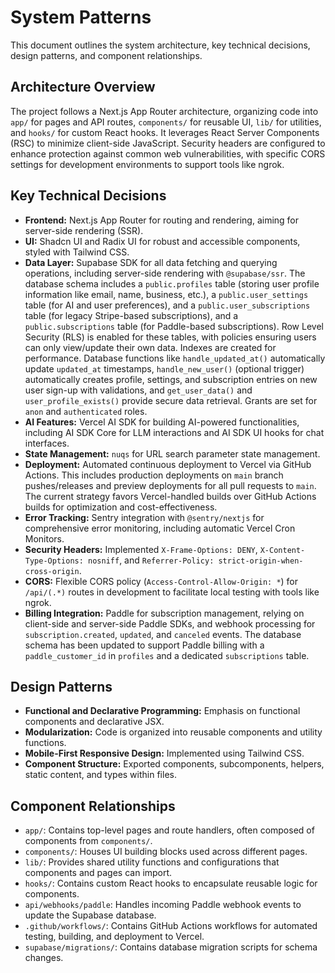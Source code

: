 # System Patterns

This document outlines the system architecture, key technical decisions, design patterns, and component relationships.

## Architecture Overview

The project follows a Next.js App Router architecture, organizing code into `app/` for pages and API routes, `components/` for reusable UI, `lib/` for utilities, and `hooks/` for custom React hooks. It leverages React Server Components (RSC) to minimize client-side JavaScript. Security headers are configured to enhance protection against common web vulnerabilities, with specific CORS settings for development environments to support tools like ngrok.

## Key Technical Decisions

-   **Frontend:** Next.js App Router for routing and rendering, aiming for server-side rendering (SSR).
-   **UI:** Shadcn UI and Radix UI for robust and accessible components, styled with Tailwind CSS.
-   **Data Layer:** Supabase SDK for all data fetching and querying operations, including server-side rendering with `@supabase/ssr`. The database schema includes a `public.profiles` table (storing user profile information like email, name, business, etc.), a `public.user_settings` table (for AI and user preferences), and a `public.user_subscriptions` table (for legacy Stripe-based subscriptions), and a `public.subscriptions` table (for Paddle-based subscriptions). Row Level Security (RLS) is enabled for these tables, with policies ensuring users can only view/update their own data. Indexes are created for performance. Database functions like `handle_updated_at()` automatically update `updated_at` timestamps, `handle_new_user()` (optional trigger) automatically creates profile, settings, and subscription entries on new user sign-up with validations, and `get_user_data()` and `user_profile_exists()` provide secure data retrieval. Grants are set for `anon` and `authenticated` roles.
-   **AI Features:** Vercel AI SDK for building AI-powered functionalities, including AI SDK Core for LLM interactions and AI SDK UI hooks for chat interfaces.
-   **State Management:** `nuqs` for URL search parameter state management.
-   **Deployment:** Automated continuous deployment to Vercel via GitHub Actions. This includes production deployments on `main` branch pushes/releases and preview deployments for all pull requests to `main`. The current strategy favors Vercel-handled builds over GitHub Actions builds for optimization and cost-effectiveness.
-   **Error Tracking:** Sentry integration with `@sentry/nextjs` for comprehensive error monitoring, including automatic Vercel Cron Monitors.
-   **Security Headers:** Implemented `X-Frame-Options: DENY`, `X-Content-Type-Options: nosniff`, and `Referrer-Policy: strict-origin-when-cross-origin`.
-   **CORS:** Flexible CORS policy (`Access-Control-Allow-Origin: *`) for `/api/(.*)` routes in development to facilitate local testing with tools like ngrok.
-   **Billing Integration:** Paddle for subscription management, relying on client-side and server-side Paddle SDKs, and webhook processing for `subscription.created`, `updated`, and `canceled` events. The database schema has been updated to support Paddle billing with a `paddle_customer_id` in `profiles` and a dedicated `subscriptions` table.

## Design Patterns

-   **Functional and Declarative Programming:** Emphasis on functional components and declarative JSX.
-   **Modularization:** Code is organized into reusable components and utility functions.
-   **Mobile-First Responsive Design:** Implemented using Tailwind CSS.
-   **Component Structure:** Exported components, subcomponents, helpers, static content, and types within files.

## Component Relationships

-   `app/`: Contains top-level pages and route handlers, often composed of components from `components/`.
-   `components/`: Houses UI building blocks used across different pages.
-   `lib/`: Provides shared utility functions and configurations that components and pages can import.
-   `hooks/`: Contains custom React hooks to encapsulate reusable logic for components.
-   `api/webhooks/paddle`: Handles incoming Paddle webhook events to update the Supabase database.
-   `.github/workflows/`: Contains GitHub Actions workflows for automated testing, building, and deployment to Vercel.
-   `supabase/migrations/`: Contains database migration scripts for schema changes. 